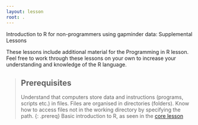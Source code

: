 ```yaml
---
layout: lesson
root: .
---
```


Introduction to R for non-programmers using gapminder data: Supplemental Lessons

These lessons include additional material for the Programming in R lesson.
Feel free to work through these lessons on your own to increase your understanding
and knowledge of the R language.

> ## Prerequisites
>
> Understand that computers store data and instructions (programs, scripts etc.) in files.
> Files are organised in directories (folders).
> Know how to access files not in the working directory by specifying the path.
{: .prereq}
> Basic introduction to R, as seen in the [core lesson](http://carriebrown.github.io/r-novice-gapminder)
